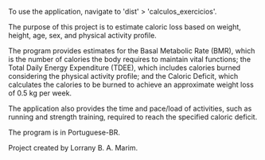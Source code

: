 To use the application, navigate to 'dist' > 'calculos_exercicios'.

The purpose of this project is to estimate caloric loss based on weight, height, age, sex, and physical activity profile.

The program provides estimates for the Basal Metabolic Rate (BMR), which is the number of calories the body requires to maintain vital functions; the Total Daily Energy Expenditure (TDEE), which includes calories burned considering the physical activity profile; and the Caloric Deficit, which calculates the calories to be burned to achieve an approximate weight loss of 0.5 kg per week.

The application also provides the time and pace/load of activities, such as running and strength training, required to reach the specified caloric deficit.

The program is in Portuguese-BR.

Project created by Lorrany B. A. Marim.
